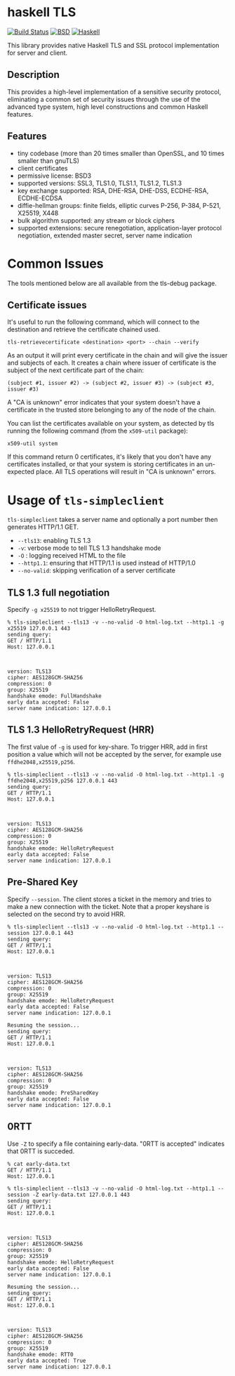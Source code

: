 haskell TLS
===========

[![Build Status](https://travis-ci.org/vincenthz/hs-tls.png?branch=master)](https://travis-ci.org/vincenthz/hs-tls)
[![BSD](http://b.repl.ca/v1/license-BSD-blue.png)](http://en.wikipedia.org/wiki/BSD_licenses)
[![Haskell](http://b.repl.ca/v1/language-haskell-lightgrey.png)](http://haskell.org)

This library provides native Haskell TLS and SSL protocol implementation for server and client.

Description
-----------

This provides a high-level implementation of a sensitive security protocol,
eliminating a common set of security issues through the use of the advanced
type system, high level constructions and common Haskell features.

Features
--------

* tiny codebase (more than 20 times smaller than OpenSSL, and 10 times smaller than gnuTLS)
* client certificates
* permissive license: BSD3
* supported versions: SSL3, TLS1.0, TLS1.1, TLS1.2, TLS1.3
* key exchange supported: RSA, DHE-RSA, DHE-DSS, ECDHE-RSA, ECDHE-ECDSA
* diffie-hellman groups: finite fields, elliptic curves P-256, P-384, P-521, X25519, X448
* bulk algorithm supported: any stream or block ciphers
* supported extensions: secure renegotiation, application-layer protocol
  negotiation, extended master secret, server name indication

Common Issues
=============

The tools mentioned below are all available from the tls-debug package.

Certificate issues
------------------

It's useful to run the following command, which will connect to the destination and
retrieve the certificate chained used.

    tls-retrievecertificate <destination> <port> --chain --verify

As an output it will print every certificate in the chain and will give the issuer and subjects of each.
It creates a chain where issuer of certificate is the subject of the next certificate part of the chain:

    (subject #1, issuer #2) -> (subject #2, issuer #3) -> (subject #3, issuer #3)

A "CA is unknown" error indicates that your system doesn't have a certificate in
the trusted store belonging to any of the node of the chain.

You can list the certificates available on your system, as detected by tls running the following command (from the `x509-util` package):

    x509-util system

If this command return 0 certificates, it's likely that you don't have any certificates installed,
or that your system is storing certificates in an un-expected place. All TLS operations will result
in "CA is unknown" errors.

# Usage of `tls-simpleclient`

`tls-simpleclient` takes a server name and optionally a port number then generates HTTP/1.1 GET.

- `--tls13`: enabling TLS 1.3
- `-v`: verbose mode to tell TLS 1.3 handshake mode
- `-O` <file>: logging received HTML to the file
- `--http1.1`: ensuring that HTTP/1.1 is used instead of HTTP/1.0
- `--no-valid`: skipping verification of a server certificate

## TLS 1.3 full negotiation

Specify `-g x25519` to not trigger HelloRetryRequest.

```
% tls-simpleclient --tls13 -v --no-valid -O html-log.txt --http1.1 -g x25519 127.0.0.1 443
sending query:
GET / HTTP/1.1
Host: 127.0.0.1



version: TLS13
cipher: AES128GCM-SHA256
compression: 0
group: X25519
handshake emode: FullHandshake
early data accepted: False
server name indication: 127.0.0.1
```

## TLS 1.3 HelloRetryRequest (HRR)

The first value of `-g` is used for key-share.  To trigger HRR, add in first
position a value which will not be accepted by the server, for example use
`ffdhe2048,x25519,p256`.

```
% tls-simpleclient --tls13 -v --no-valid -O html-log.txt --http1.1 -g ffdhe2048,x25519,p256 127.0.0.1 443
sending query:
GET / HTTP/1.1
Host: 127.0.0.1



version: TLS13
cipher: AES128GCM-SHA256
compression: 0
group: X25519
handshake emode: HelloRetryRequest
early data accepted: False
server name indication: 127.0.0.1
```

## Pre-Shared Key

Specify `--session`. The client stores a ticket in the memory and tries to make a new connection with the ticket. Note that a proper keyshare is selected on the second try to avoid HRR.

```
% tls-simpleclient --tls13 -v --no-valid -O html-log.txt --http1.1 --session 127.0.0.1 443
sending query:
GET / HTTP/1.1
Host: 127.0.0.1



version: TLS13
cipher: AES128GCM-SHA256
compression: 0
group: X25519
handshake emode: HelloRetryRequest
early data accepted: False
server name indication: 127.0.0.1

Resuming the session...
sending query:
GET / HTTP/1.1
Host: 127.0.0.1



version: TLS13
cipher: AES128GCM-SHA256
compression: 0
group: X25519
handshake emode: PreSharedKey
early data accepted: False
server name indication: 127.0.0.1
```

## 0RTT

Use `-Z` to specify a file containing early-data. "0RTT is accepted" indicates that 0RTT is succeded.

```
% cat early-data.txt
GET / HTTP/1.1
Host: 127.0.0.1

% tls-simpleclient --tls13 -v --no-valid -O html-log.txt --http1.1 --session -Z early-data.txt 127.0.0.1 443
sending query:
GET / HTTP/1.1
Host: 127.0.0.1



version: TLS13
cipher: AES128GCM-SHA256
compression: 0
group: X25519
handshake emode: HelloRetryRequest
early data accepted: False
server name indication: 127.0.0.1

Resuming the session...
sending query:
GET / HTTP/1.1
Host: 127.0.0.1



version: TLS13
cipher: AES128GCM-SHA256
compression: 0
group: X25519
handshake emode: RTT0
early data accepted: True
server name indication: 127.0.0.1
```
